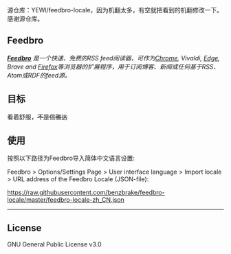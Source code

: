 源仓库：YEWl/feedbro-locale，因为机翻太多，有空就把看到的机翻修改一下。感谢源仓库。

## Feedbro

***[Feedbro](https://nodetics.com/feedbro/ "Go to Feedbro Project homepage")*** *是一个快速、免费的RSS feed阅读器，可作为[Chrome](https://chrome.google.com/webstore/detail/feedbro/mefgmmbdailogpfhfblcnnjfmnpnmdfa "转到Feedbro的Chrome扩展页面"), Vivaldi, [Edge](https://microsoftedge.microsoft.com/addons/detail/pdfbckdfhgaohcfdkcgpggcifmalimfd "转到Feedbro的Edge扩展页面"), Brave and [Firefox](https://addons.mozilla.org/en-GB/firefox/addon/feedbroreader/ "转到Feedbro的Firefox扩展页面")等浏览器的扩展程序，用于订阅博客、新闻或任何基于RSS、Atom或RDF的feed源。*

## 目标

看着舒服，~~不是信雅达~~

## 使用

按照以下路径为Feedbro导入简体中文语言设置: 

Feedbro > Options/Settings Page > User interface language > Import locale > URL address of the Feedbro Locale (JSON-file):

https://raw.githubusercontent.com/benzbrake/feedbro-locale/master/feedbro-locale-zh_CN.json

---

## License

GNU General Public License v3.0
